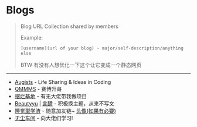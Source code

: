 # Blogs

> Blog URL Collection shared by members
>
> Example:
>
>     [username](url of your blog) - major/self-description/anything else
>
> BTW 有没有人想优化一下这个让它变成一个静态网页

---

* [Augists](https://augists.top) - Life Sharing & Ideas in Coding
* [QMMMS](https://qmmms.github.io) - 赛博升哥
* [摆烂基地](https://blog.lrdhappy.com/) - 有无大佬带我做项目
* [Beautyyu](https://blog.beautyyu.one/) | [言醴](https://blog-zh.beautyyu.one/) - 积极换主题，从来不写文
* [睡觉型学渣](http://constfrost.com/) - 随意加友链~ [头像(如果有必要)](https://lrd12345.oss-cn-beijing.aliyuncs.com/img/D95F9FAB3C948E6C5D5AAE4F3E3E2E5E.jpg)
* [无尘车间](https://dawncraft.cc/) - 向大佬们学习!
